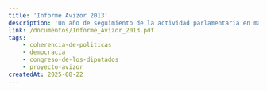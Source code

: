 ```yaml
---
title: 'Informe Avizor 2013'
description: 'Un año de seguimiento de la actividad parlamentaria en materia de desarrollo'
link: /documentos/Informe_Avizor_2013.pdf
tags:
    - coherencia-de-politicas
    - democracia
    - congreso-de-los-diputados
    - proyecto-avizor
createdAt: 2025-08-22
---
```


